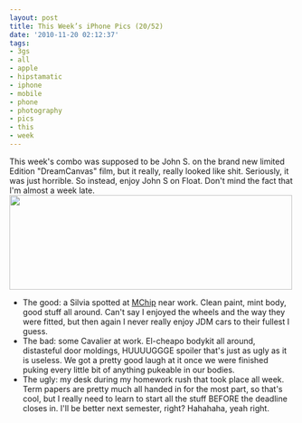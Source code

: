 ```yaml
---
layout: post
title: This Week’s iPhone Pics (20/52)
date: '2010-11-20 02:12:37'
tags:
- 3gs
- all
- apple
- hipstamatic
- iphone
- mobile
- phone
- photography
- pics
- this
- week
---
```


This week's combo was supposed to be John S. on the brand new limited Edition "DreamCanvas" film, but it really, really looked like shit. Seriously, it was just horrible. So instead, enjoy John S on Float. Don't mind the fact that I'm almost a week late.
<a href="http://www.flickr.com/photos/maximerousseau/5191147412/"><img alt="" src="http://farm5.static.flickr.com/4131/5191147412_bbca71fc59.jpg" class="aligncenter" width="500" height="167" /></a>
<ul>
	<li>The good: a Silvia spotted at <a href="http://www.mchip.ca/">MChip</a> near work. Clean paint, mint body, good stuff all around. Can't say I enjoyed the wheels and the way they were fitted, but then again I never really enjoy JDM cars to their fullest I guess. </li>
	<li>The bad: some Cavalier at work. El-cheapo bodykit all around, distasteful door moldings, HUUUUGGGE spoiler that's just as ugly as it is useless. We got a pretty good laugh at it once we were finished puking every little bit of anything pukeable in our bodies. </li>
	<li>The ugly: my desk during my homework rush that took place all week. Term papers are pretty much all handed in for the most part, so that's cool, but I really need to learn to start all the stuff BEFORE the deadline closes in. I'll be better next semester, right? Hahahaha, yeah right.</li>
</ul>